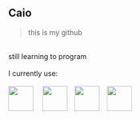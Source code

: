 ## Caio
> this is my github
<br/>
still learning to program
<br/><br/>
I currently use:
<br/>
⠀
<div>
    <img height="50" src="https://upload.wikimedia.org/wikipedia/commons/thumb/1/18/C_Programming_Language.svg/1200px-C_Programming_Language.svg.png"> ⠀
    <img height="50" src="https://upload.wikimedia.org/wikipedia/commons/thumb/1/18/ISO_C%2B%2B_Logo.svg/640px-ISO_C%2B%2B_Logo.svg.png">⠀
    <img height="50" src="https://upload.wikimedia.org/wikipedia/commons/thumb/9/99/Unofficial_JavaScript_logo_2.svg/1200px-Unofficial_JavaScript_logo_2.svg.png">⠀
    <img height="50" src="https://upload.wikimedia.org/wikipedia/commons/thumb/6/64/Android_logo_2019_%28stacked%29.svg/1200px-Android_logo_2019_%28stacked%29.svg.png">
</div>
